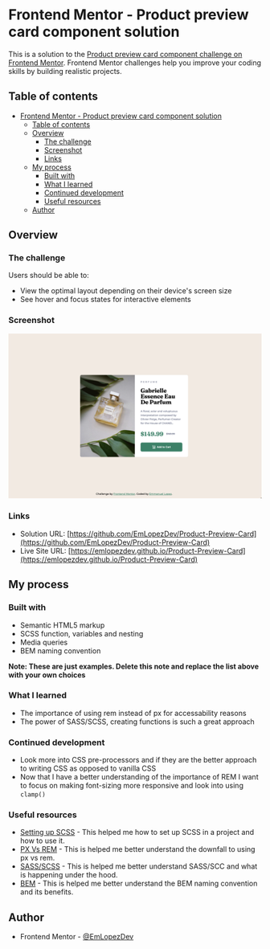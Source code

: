 # Frontend Mentor - Product preview card component solution

This is a solution to the [Product preview card component challenge on Frontend Mentor](https://www.frontendmentor.io/challenges/product-preview-card-component-GO7UmttRfa). Frontend Mentor challenges help you improve your coding skills by building realistic projects.

## Table of contents

-   [Frontend Mentor - Product preview card component solution](#frontend-mentor---product-preview-card-component-solution)
    -   [Table of contents](#table-of-contents)
    -   [Overview](#overview)
        -   [The challenge](#the-challenge)
        -   [Screenshot](#screenshot)
        -   [Links](#links)
    -   [My process](#my-process)
        -   [Built with](#built-with)
        -   [What I learned](#what-i-learned)
        -   [Continued development](#continued-development)
        -   [Useful resources](#useful-resources)
    -   [Author](#author)

## Overview

### The challenge

Users should be able to:

-   View the optimal layout depending on their device's screen size
-   See hover and focus states for interactive elements

### Screenshot

![preview](./preview.png)

### Links

-   Solution URL: [https://github.com/EmLopezDev/Product-Preview-Card](https://github.com/EmLopezDev/Product-Preview-Card)
-   Live Site URL: [https://emlopezdev.github.io/Product-Preview-Card](https://emlopezdev.github.io/Product-Preview-Card)

## My process

### Built with

-   Semantic HTML5 markup
-   SCSS function, variables and nesting
-   Media queries
-   BEM naming convention

**Note: These are just examples. Delete this note and replace the list above with your own choices**

### What I learned

-   The importance of using rem instead of px for accessability reasons
-   The power of SASS/SCSS, creating functions is such a great approach

### Continued development

-   Look more into CSS pre-processors and if they are the better approach to writing CSS as opposed to vanilla CSS
-   Now that I have a better understanding of the importance of REM I want to focus on making font-sizing more responsive and look into using `clamp()`

### Useful resources

-   [Setting up SCSS](https://www.youtube.com/watch?v=LVXUTvJnFYQ) - This helped me how to set up SCSS in a project and how to use it.
-   [PX Vs REM](https://www.youtube.com/watch?v=xCSw6bPXZks&t=111s) - This is helped me better understand the downfall to using px vs rem.
-   [SASS/SCSS](https://sass-lang.com/documentation/) - This is helped me better understand SASS/SCC and what is happening under the hood.
-   [BEM](https://getbem.com/) - This is helped me better understand the BEM naming convention and its benefits.

## Author

-   Frontend Mentor - [@EmLopezDev](https://www.frontendmentor.io/profile/EmLopezDev)
